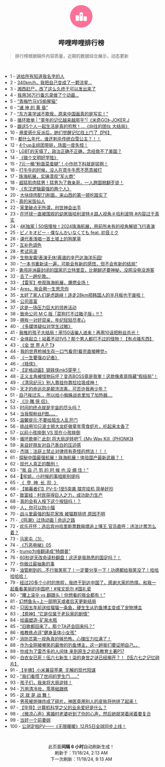 <div align="center">
    <img src="./assets/icon_rank.png" alt="logo" />
    <h2>哔哩哔哩排行榜</h>
</div>

> 排行榜根据稿件内容质量，近期的数据综合展示，动态更新

<br />

<ul><li><span>1 - <a href=https://www.bilibili.com/BV14UUAYmExC target=_blank>送给所有知道我名字的人</a></span></li><li><span>2 - <a href=https://www.bilibili.com/BV1NeULY2EV2 target=_blank>340km/h，我把自己变成了一颗流星...</a></span></li><li><span>3 - <a href=https://www.bilibili.com/BV1uemfYrE2h target=_blank>湘西赶尸，改了这么久终于可以发出来了</a></span></li><li><span>4 - <a href=https://www.bilibili.com/BV1LVmRYzERY target=_blank>我用36万行备忘录做了个动画…</a></span></li><li><span>5 - <a href=https://www.bilibili.com/BV15qUTYrEC1 target=_blank>“青梅竹马VS偷腥猫”</a></span></li><li><span>6 - <a href=https://www.bilibili.com/BV1SbmoYTEhi target=_blank>“诸&nbsp;神&nbsp;的&nbsp;黄&nbsp;昏”</a></span></li><li><span>7 - <a href=https://www.bilibili.com/BV1SNUTYYE4Z target=_blank>“东方美学诚不欺我，原来中国画真的是写实！”</a></span></li><li><span>8 - <a href=https://www.bilibili.com/BV1NtmDYCEhF target=_blank>循环歌单&nbsp;|&nbsp;&quot;童年的记忆越来越邪乎&quot;|《米奇GO》-JOKER.J</a></span></li><li><span>9 - <a href=https://www.bilibili.com/BV16hmZYRESm target=_blank>跟这5个人一起生活是真的煎熬！...《向往的团伙&nbsp;大结局》</a></span></li><li><span>10 - <a href=https://www.bilibili.com/BV175moY2E7m target=_blank>用爱感化反派后，她们觉醒记忆找上门了【P6】</a></span></li><li><span>11 - <a href=https://www.bilibili.com/BV1KvmoYAEzs target=_blank>都什么年代，谁还刺杀传统白雪公主？！！</a></span></li><li><span>12 - <a href=https://www.bilibili.com/BV1H2moYREqv target=_blank>4个up主组团带娃，场面一度失控！</a></span></li><li><span>13 - <a href=https://www.bilibili.com/BV17VUhYLEfZ target=_blank>LGBT的天塌了，政治正确不正确，念经救不了美国？</a></span></li><li><span>14 - <a href=https://www.bilibili.com/BV19wmZYCEoX target=_blank>《做个文明好学牲》</a></span></li><li><span>15 - <a href=https://www.bilibili.com/BV1hymdYTESN target=_blank>7元一桶“粉面菜蛋腿”！小作坊下料就是猛啊！</a></span></li><li><span>16 - <a href=https://www.bilibili.com/BV1dRmRY6Eig target=_blank>打牛牛的时候，没人在意牛牛愿不愿意被打</a></span></li><li><span>17 - <a href=https://www.bilibili.com/BV134moYBEv9 target=_blank>珠海航展，实锤漠叔“军火商”</a></span></li><li><span>18 - <a href=https://www.bilibili.com/BV1h4moYBEKR target=_blank>超猛肌肉猛男！猛男为了救亲哥，一人跨国掀翻歹徒！</a></span></li><li><span>19 - <a href=https://www.bilibili.com/BV1yZmdYtEYV target=_blank>《东汉逻辑最强的两个人》</a></span></li><li><span>20 - <a href=https://www.bilibili.com/BV1etUcYWEHC target=_blank>大块烧肉配刀削面，来山西的第一顿吃踏实了</a></span></li><li><span>21 - <a href=https://www.bilibili.com/BV1PtmDYCEW7 target=_blank>真的米饭仙人</a></span></li><li><span>22 - <a href=https://www.bilibili.com/BV1BimZYHEYB target=_blank>家里破点无所谓，创世神会出手</a></span></li><li><span>23 - <a href=https://www.bilibili.com/BV18DU8YcExo target=_blank>在环球一直被围观的幼崽版哈利波特＃路人视角＃哈利波特&nbsp;#内容过于真实</a></span></li><li><span>24 - <a href=https://www.bilibili.com/BV1c8mUYeEWn target=_blank>4K独家&nbsp;|&nbsp;50倍慢放！2024珠海航展，用前所未有的视角解锁飞行表演</a></span></li><li><span>25 - <a href=https://www.bilibili.com/BV1y5UNYUEhu target=_blank>ピノキオピー&nbsp;-&nbsp;僕なんかいなくても&nbsp;feat.&nbsp;初音ミク</a></span></li><li><span>26 - <a href=https://www.bilibili.com/BV1gFUjYZEnE target=_blank>课代表浅唱一首土坡上的狗尾草</a></span></li><li><span>27 - <a href=https://www.bilibili.com/BV1aPmdYvELe target=_blank>互补色调色</a></span></li><li><span>28 - <a href=https://www.bilibili.com/BV1VwmZYyEBY target=_blank>考试风波</a></span></li><li><span>29 - <a href=https://www.bilibili.com/BV187UVYUE2o target=_blank>生物发霉!表演无休!离谱的辛巴达海洋乐园!</a></span></li><li><span>30 - <a href=https://www.bilibili.com/BV1SPUNYxETp target=_blank>“一本书重新读一遍，可能会有新的感悟，但不会有新的结局”</a></span></li><li><span>31 - <a href=https://www.bilibili.com/BV1ZkmDYAE3g target=_blank>勇闯非洲最封闭的国家厄立特里亚，比朝鲜还要神秘，没网没电没游客</a></span></li><li><span>32 - <a href=https://www.bilibili.com/BV15jmRYqEBf target=_blank>去了一趟伦敦。</a></span></li><li><span>33 - <a href=https://www.bilibili.com/BV1JkULYgEbi target=_blank>【雷军】参观珠海航展，爆燃全场！</a></span></li><li><span>34 - <a href=https://www.bilibili.com/BV1nhmZYRE53 target=_blank>Ares，我会用一生思念你</a></span></li><li><span>35 - <a href=https://www.bilibili.com/BV1scmfYPES3 target=_blank>太好了家人们是虎跳峡！连走28km把韩国人的半月板也干废啦！</a></span></li><li><span>36 - <a href=https://www.bilibili.com/BV1mSmhYoE8W target=_blank>公司首富</a></span></li><li><span>37 - <a href=https://www.bilibili.com/BV1apmoY3Efb target=_blank>这是一场压力巨大的领养活动</a></span></li><li><span>38 - <a href=https://www.bilibili.com/BV1jKmXYiEx1 target=_blank>致命公司&nbsp;M&nbsp;C&nbsp;版「菜狗打不过箱子版」!!？</a></span></li><li><span>39 - <a href=https://www.bilibili.com/BV1nGUYY9EFM target=_blank>拥有一对好双亲，年纪轻轻尽孝心</a></span></li><li><span>40 - <a href=https://www.bilibili.com/BV1P1mfYPEms target=_blank>《多媒体疑似对学生过敏》</a></span></li><li><span>41 - <a href=https://www.bilibili.com/BV1WRm9YQEQU target=_blank>我推的孩子大结局！用150话骗人进来！再用10话把粉丝杀光！</a></span></li><li><span>42 - <a href=https://www.bilibili.com/BV12cmSYGEEp target=_blank>全体起立！站着不动1V5？那个男人都打不过的怪物！【有点骚东西】</a></span></li><li><span>43 - <a href=https://www.bilibili.com/BV1qmUPYTEYi target=_blank>《全&nbsp;世&nbsp;界&nbsp;A&nbsp;P&nbsp;T》</a></span></li><li><span>44 - <a href=https://www.bilibili.com/BV1ZYmdYyEcd target=_blank>我的世界枪械生存一口气看完!看完直接睡觉~</a></span></li><li><span>45 - <a href=https://www.bilibili.com/BV1BbmdY7Eup target=_blank>《一生要强の记者》</a></span></li><li><span>46 - <a href=https://www.bilibili.com/BV17pmbYqEMP target=_blank>《贱侠》</a></span></li><li><span>47 - <a href=https://www.bilibili.com/BV1ciUVYqEM5 target=_blank>【定格动画】钢铁侠mk5穿甲！</a></span></li><li><span>48 - <a href=https://www.bilibili.com/BV1MamoYNEg7 target=_blank>正义主角被怪物玩坏？变态BOSS竟是我爹！这款像素竟隐藏“假结局”！</a></span></li><li><span>49 - <a href=https://www.bilibili.com/BV1dxUcYREHC target=_blank>《清风纪元》别人靠挂你靠捡垃圾成神！</a></span></li><li><span>50 - <a href=https://www.bilibili.com/BV1KkmfYKEnJ target=_blank>天才的命运总是颠沛流离，可否许我再少年？</a></span></li><li><span>51 - <a href=https://www.bilibili.com/BV1eVULYFEhM target=_blank>自己挨过冻.，所以给小蜘蛛战衣里加了加热器....</a></span></li><li><span>52 - <a href=https://www.bilibili.com/BV1pTmfYFEXc target=_blank>《沙&nbsp;雕&nbsp;侠&nbsp;侣》</a></span></li><li><span>53 - <a href=https://www.bilibili.com/BV1DiUGY2EuR target=_blank>时间的终点就是宇宙的尽头吗？</a></span></li><li><span>54 - <a href=https://www.bilibili.com/BV1XcmdYiEq1 target=_blank>当我帮粉丝P图。。。</a></span></li><li><span>55 - <a href=https://www.bilibili.com/BV1SsULYQEWC target=_blank>温馨提示:不要给陌生人乱开门</a></span></li><li><span>56 - <a href=https://www.bilibili.com/BV1LWmfYEEFe target=_blank>挑战用10只波士顿大龙虾做童年零食虾片，吃起来太香了</a></span></li><li><span>57 - <a href=https://www.bilibili.com/BV19wmZYCEZx target=_blank>以前小孩摔倒&nbsp;VS&nbsp;现在小孩摔倒</a></span></li><li><span>58 - <a href=https://www.bilibili.com/BV1aemQYtEYX target=_blank>循环歌单|“&nbsp;此刻&nbsp;将大局逆转吧”|《My&nbsp;Way&nbsp;Kill（PHONK)》</a></span></li><li><span>59 - <a href=https://www.bilibili.com/BV157moYyEdX target=_blank>来自好朋友对自己表白的压迫感</a></span></li><li><span>60 - <a href=https://www.bilibili.com/BV1Y4UYY5EhH target=_blank>杰瑞：法庭上禁止对律师有奇怪的想法！！！</a></span></li><li><span>61 - <a href=https://www.bilibili.com/BV1qvU8Y3EqY target=_blank>探秘中国最强航展！珠海航展！体验国产最新武器？！</a></span></li><li><span>62 - <a href=https://www.bilibili.com/BV1T4UVYCEVH target=_blank>现代人真正的酷刑！</a></span></li><li><span>63 - <a href=https://www.bilibili.com/BV1FZUAYrEdt target=_blank>“我&nbsp;自&nbsp;己&nbsp;剪&nbsp;的&nbsp;时&nbsp;候&nbsp;也&nbsp;没&nbsp;绷&nbsp;住！”</a></span></li><li><span>64 - <a href=https://www.bilibili.com/BV1msUwY5E3e target=_blank>🥵牢姐，小时候的事咱能别提吗</a></span></li><li><span>65 - <a href=https://www.bilibili.com/BV18UU8YaE4i target=_blank>《&nbsp;&nbsp;登&nbsp;&nbsp;神&nbsp;&nbsp;长&nbsp;&nbsp;阶&nbsp;&nbsp;》</a></span></li><li><span>66 - <a href=https://www.bilibili.com/BV1FSmoYXEUw target=_blank>【揭幕者们】PV-S-1至5突袭&nbsp;摆完挂机&nbsp;简单好抄</a></span></li><li><span>67 - <a href=https://www.bilibili.com/BV1uxmRYhENH target=_blank>致富经：村民获得巨人之力，成功助力生产</a></span></li><li><span>68 - <a href=https://www.bilibili.com/BV12YmRYdE8x target=_blank>真的会有人按下这个按钮吗！？</a></span></li><li><span>69 - <a href=https://www.bilibili.com/BV1mRmdY8ENb target=_blank>人，你可以抱小猫</a></span></li><li><span>70 - <a href=https://www.bilibili.com/BV1t9mdYcEjW target=_blank>战斗里最强的梨花家族&nbsp;被猫群排挤&nbsp;原因不明</a></span></li><li><span>71 - <a href=https://www.bilibili.com/BV1HRmSYKExk target=_blank>《鸣潮》过场动画&nbsp;|&nbsp;命运之路</a></span></li><li><span>72 - <a href=https://www.bilibili.com/BV1UVUaYPEqz target=_blank>欢乐开怀：选后宾州哈里斯票数飚增追上懂王&nbsp;官员直呼：违法计票怎么着？</a></span></li><li><span>73 - <a href=https://www.bilibili.com/BV13FmhYwEEQ target=_blank>马家屯（3）</a></span></li><li><span>74 - <a href=https://www.bilibili.com/BV1rtUaY9EjD target=_blank>《万恶电梯》05</a></span></li><li><span>75 - <a href=https://www.bilibili.com/BV1D7mDYnEa1 target=_blank>trump为啥翻译成“特朗普”</a></span></li><li><span>76 - <a href=https://www.bilibili.com/BV1SumdYwEa1 target=_blank>60秒逆天改命读秒翻盘！这还是我熟悉的国足吗？！</a></span></li><li><span>77 - <a href=https://www.bilibili.com/BV18DmdYPEKq target=_blank>你做过最抽象的事</a></span></li><li><span>78 - <a href=https://www.bilibili.com/BV1jSULYvEG9 target=_blank>油管刷到的…不行我笑死了！一定要分享一下！功德都给我笑没了！哈哈哈哈哈！</a></span></li><li><span>79 - <a href=https://www.bilibili.com/BV1QLUiYEEFd target=_blank>经过20多个小时的旅程，我终于到达中国了，感谢大家的热情，和我一起看看美丽的中国吧！#埃文凯尔&nbsp;#国礼瓷</a></span></li><li><span>80 - <a href=https://www.bilibili.com/BV13WmoY6EmE target=_blank>“腰上滚伞&nbsp;vs&nbsp;翻跟头！你想看的我全都有！”</a></span></li><li><span>81 - <a href=https://www.bilibili.com/BV157moYyEMp target=_blank>幻想鱼头~上一部明天或者后天更新结局</a></span></li><li><span>82 - <a href=https://www.bilibili.com/BV135mDYpEoh target=_blank>只因五年前送给猫猫一条鱼，硬生生从钓鱼博主变成了宠物博主</a></span></li><li><span>83 - <a href=https://www.bilibili.com/BV187UVYUEmr target=_blank>【原神】“它是仅属于老玩家的剧情”</a></span></li><li><span>84 - <a href=https://www.bilibili.com/BV164U8Y2EvV target=_blank>绘画塑造-矿泉水瓶</a></span></li><li><span>85 - <a href=https://www.bilibili.com/BV1qoUgYsEhb target=_blank>“旧歌都回来了，那个TA还会回来吗？”</a></span></li><li><span>86 - <a href=https://www.bilibili.com/BV1snU8YQEG1 target=_blank>格教练点评&quot;健身圣体小女孩&quot;</a></span></li><li><span>87 - <a href=https://www.bilibili.com/BV13MmZY6E8a target=_blank>消防员第一视角真的够恐怖，心理压力拉满了！</a></span></li><li><span>88 - <a href=https://www.bilibili.com/BV1ajmXYfE32 target=_blank>作为全网被嘲笑的最惨的钓鱼博主，这一趟我们要证明自己。。</a></span></li><li><span>89 - <a href=https://www.bilibili.com/BV1RomRYuEdv target=_blank>你成为了雷杰多的人间体&nbsp;来到原生之初去教育土著P17</a></span></li><li><span>90 - <a href=https://www.bilibili.com/BV1gAmdYKESi target=_blank>白衣女已死！伍六七新生！柒的身世之谜已经揭开？！【伍六七之记忆碎片】</a></span></li><li><span>91 - <a href=https://www.bilibili.com/BV18bmoYTEtR target=_blank>【半佛】小米兼容苹果&nbsp;&nbsp;无解的现代阳谋</a></span></li><li><span>92 - <a href=https://www.bilibili.com/BV1rimDYMEdp target=_blank>&quot;我们看惯了世间的罗生门......&quot;</a></span></li><li><span>93 - <a href=https://www.bilibili.com/BV1FhUaYXErT target=_blank>孩子们，我来将大局逆转！</a></span></li><li><span>94 - <a href=https://www.bilibili.com/BV181mdYiE1m target=_blank>万用清冷妆，零基础跟练</a></span></li><li><span>95 - <a href=https://www.bilibili.com/BV1wJm9Y2EaP target=_blank>这&nbsp;就&nbsp;是&nbsp;战&nbsp;舞！</a></span></li><li><span>96 - <a href=https://www.bilibili.com/BV1JnmhY2EDp target=_blank>男孩被炮弹炸成了碎片，神医竟用别人的皮肤将他拼了起来！</a></span></li><li><span>97 - <a href=https://www.bilibili.com/BV1QMmZYzET2 target=_blank>【毕导】计算机科学之父的业余爱好是什么？</a></span></li><li><span>98 - <a href=https://www.bilibili.com/BV1MHUeYqEcD target=_blank>《微凉心声》离婚时老婆听到了你的心声，然后她就哭着闹着要复合</a></span></li><li><span>99 - <a href=https://www.bilibili.com/BV1KMU5YyEPt target=_blank>当好一个前妻姐</a></span></li><li><span>100 - <a href=https://www.bilibili.com/BV1H7UNY2EEL target=_blank>公测定档PV——《无限暖暖》12月5日全球同步上线！</a></span></li></ul>

<br />

<p align=center>此页面<strong>间隔 6 小时</strong>自动刷新生成！<br>刷新于：11/18/24, 2:13 AM<br>下一次刷新：11/18/24, 8:13 AM</p>
